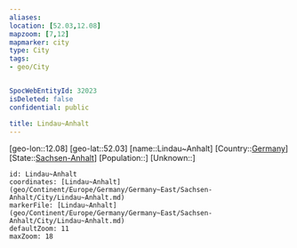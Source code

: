 ```yaml
---
aliases: 
location: [52.03,12.08]
mapzoom: [7,12] 
mapmarker: city 
type: City
tags:
- geo/City


SpocWebEntityId: 32023
isDeleted: false
confidential: public

title: Lindau~Anhalt
---
```

[geo-lon::12.08]
[geo-lat::52.03]
[name::Lindau~Anhalt]
[Country::[Germany](geo/Continent/Europe/Germany.md)]
[State::[Sachsen-Anhalt](geo/Continent/Europe/Germany/Germany~East/Sachsen-Anhalt.md)]
[Population::]
[Unknown::]


```leaflet
id: Lindau~Anhalt
coordinates: [Lindau~Anhalt](geo/Continent/Europe/Germany/Germany~East/Sachsen-Anhalt/City/Lindau~Anhalt.md)
markerFile: [Lindau~Anhalt](geo/Continent/Europe/Germany/Germany~East/Sachsen-Anhalt/City/Lindau~Anhalt.md)
defaultZoom: 11 
maxZoom: 18
```


